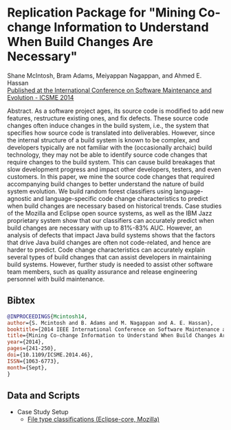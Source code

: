 # Replication Package for "Mining Co-change Information to Understand When Build Changes Are Necessary"

Shane McIntosh, Bram Adams, Meiyappan Nagappan, and Ahmed E. Hassan  
[Published at the International Conference on Software Maintenance and Evolution - ICSME 2014](dx.doi.org/10.1109/ICSME.2014.46)

Abstract. As a software project ages, its source code is modified to add new features, restructure existing ones, and fix defects. These source code changes often induce changes in the build system, i.e., the system that specifies how source code is translated into deliverables. However, since the internal structure of a build system is known to be complex, and developers typically are not familiar with the (occasionally archaic) build technology, they may not be able to identify source code changes that require changes to the build system. This can cause build breakages that slow development progress and impact other developers, testers, and even customers. In this paper, we mine the source code changes that required accompanying build changes to better understand the nature of build system evolution. We build random forest classifiers using language-agnostic and language-specific code change characteristics to predict when build changes are necessary based on historical trends. Case studies of the Mozilla and Eclipse open source systems, as well as the IBM Jazz proprietary system show that our classifiers can accurately predict when build changes are necessary with up to 81%-83% AUC. However, an analysis of defects that impact Java build systems shows that the factors that drive Java build changes are often not code-related, and hence are harder to predict. Code change characteristics can accurately explain several types of build changes that can assist developers in maintaining build systems. However, further study is needed to assist other software team members, such as quality assurance and release engineering personnel with build maintenance. 

## Bibtex

```bibtex
@INPROCEEDINGS{Mcintosh14,
author={S. Mcintosh and B. Adams and M. Nagappan and A. E. Hassan},
booktitle={2014 IEEE International Conference on Software Maintenance and Evolution},
title={Mining Co-change Information to Understand When Build Changes Are Necessary},
year={2014},
pages={241-250},
doi={10.1109/ICSME.2014.46},
ISSN={1063-6773},
month={Sept},
}
```

## Data and Scripts

- Case Study Setup
  - [File type classifications (Eclipse-core, Mozilla)](https://github.com/SAILResearch/replication-build_cochanges/releases/latest)

